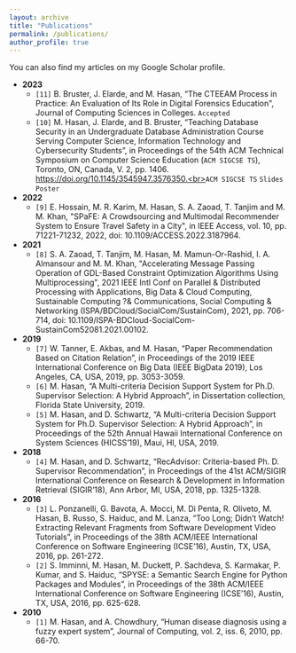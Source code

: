 ```yaml
---
layout: archive
title: "Publications"
permalink: /publications/
author_profile: true
---
```


  You can also find my articles on my <a style="text-decoration:none" href="https://scholar.google.com/citations?user=eUHRutAAAAAJ&hl=en">Google Scholar profile</a>.



  * <b>2023</b> 
      * `[11]` B. Bruster, J. Elarde, and M. Hasan, “The CTEEAM Process in Practice: An Evaluation of Its Role in Digital Forensics Education", Journal of Computing Sciences in Colleges. `Accepted`
      * `[10]` M. Hasan, J. Elarde, and B. Bruster, “<a style="text-decoration:none" href="https://dl.acm.org/doi/abs/10.1145/3545947.3576350">Teaching Database Security in an Undergraduate Database Administration Course Serving Computer Science, Information Technology and Cybersecurity Students</a>”, in Proceedings of the 54th ACM Technical Symposium on Computer Science Education (<a style="text-decoration:none" href="https://www.sigcse.org/events/symposia/index.html">`ACM SIGCSE TS`</a>), Toronto, ON, Canada, V. 2, pp. 1406. https://doi.org/10.1145/3545947.3576350.<br><a style="text-decoration:none" href="https://www.sigcse.org/events/symposia/index.html">`ACM SIGCSE TS`</a>  <a style="text-decoration:none" href="https://www.sigcse.org/events/symposia/index.html">`Slides`</a>  <a style="text-decoration:none" href="https://www.sigcse.org/events/symposia/index.html">`Poster`</a>
  * <b>2022</b>
    * `[9]` E. Hossain, M. R. Karim, M. Hasan, S. A. Zaoad, T. Tanjim and M. M. Khan, "<a style="text-decoration:none" href="https://ieeexplore.ieee.org/abstract/document/9813722">SPaFE: A Crowdsourcing and Multimodal Recommender System to Ensure Travel Safety in a City</a>", in IEEE Access, vol. 10, pp. 71221-71232, 2022, doi: 10.1109/ACCESS.2022.3187964.
  * <b>2021</b>
    * `[8]` S. A. Zaoad, T. Tanjim, M. Hasan, M. Mamun-Or-Rashid, I. A. Almansour and M. M. Khan, "<a style="text-decoration:none" href="https://ieeexplore.ieee.org/abstract/document/9644866">Accelerating Message Passing Operation of GDL-Based Constraint Optimization Algorithms Using Multiprocessing</a>", 2021 IEEE Intl Conf on Parallel \& Distributed Processing with Applications, Big Data \& Cloud Computing, Sustainable Computing ?\& Communications, Social Computing \& Networking (ISPA/BDCloud/SocialCom/SustainCom), 2021, pp. 706-714, doi: 10.1109/ISPA-BDCloud-SocialCom-SustainCom52081.2021.00102.
  * <b>2019</b>
    * `[7]` W. Tanner, E. Akbas, and M. Hasan, “<a style="text-decoration:none" href="https://ieeexplore.ieee.org/abstract/document/9006200">Paper Recommendation Based on Citation Relation</a>”, in Proceedings of the 2019 IEEE International Conference on Big Data (IEEE BigData 2019), Los Angeles, CA, USA, 2019, pp. 3053-3059.
    * `[6]` M. Hasan, “<a style="text-decoration:none" href="https://www.proquest.com/openview/f690c6d91d65c00c1cb8f67ebdf1dcc7/1?pq-origsite=gscholar&cbl=18750&diss=y">A Multi-criteria Decision Support System for Ph.D. Supervisor Selection: A Hybrid Approach</a>”, in Dissertation collection, Florida State University, 2019.
    * `[5]` M. Hasan, and D. Schwartz, “<a style="text-decoration:none" href="https://scholarspace.manoa.hawaii.edu/items/4fb933a4-e6ae-48ae-98fb-837f4443e33c">A Multi-criteria Decision Support System for Ph.D. Supervisor Selection: A Hybrid Approach</a>”, in Proceedings of the 52th Annual Hawaii International Conference on System Sciences (HICSS’19), Maui, HI, USA, 2019.
  * <b>2018</b>
    * `[4]` M. Hasan, and D. Schwartz, “<a style="text-decoration:none" href="https://dl.acm.org/doi/abs/10.1145/3209978.3210178">RecAdvisor: Criteria-based Ph. D. Supervisor Recommendation</a>”, in Proceedings of the 41st ACM/SIGIR International Conference on Research \& Development in Information Retrieval (SIGIR’18), Ann Arbor, MI, USA, 2018, pp. 1325-1328.
 * <b>2016</b>
    * `[3]` L. Ponzanelli, G. Bavota, A. Mocci, M. Di Penta, R. Oliveto, M. Hasan, B. Russo, S. Haiduc, and M. Lanza, “<a style="text-decoration:none" href="https://dl.acm.org/doi/abs/10.1145/2884781.2884824">Too Long; Didn’t Watch! Extracting Relevant Fragments from Software Development Video Tutorials</a>”, in Proceedings of the 38th ACM/IEEE International Conference on Software Engineering (ICSE’16), Austin, TX, USA, 2016, pp. 261-272.
    * `[2]` S. Imminni, M. Hasan, M. Duckett, P. Sachdeva, S. Karmakar, P. Kumar, and S. Haiduc, “<a style="text-decoration:none" href="https://dl.acm.org/doi/abs/10.1145/2889160.2889174">SPYSE: a Semantic Search Engine for Python Packages and Modules</a>”, in Proceedings of the 38th ACM/IEEE International Conference on Software Engineering (ICSE’16), Austin, TX, USA, 2016, pp. 625-628.
  * <b>2010</b>
    * `[1]` M. Hasan, and A. Chowdhury, “<a style="text-decoration:none" href="https://arxiv.org/abs/1006.4544">Human disease diagnosis using a fuzzy expert system</a>”, Journal of Computing, vol. 2, iss. 6, 2010, pp. 66-70.

    
